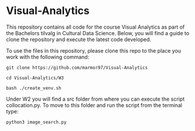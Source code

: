 # Visual-Analytics
This repository contains all code for the course Visual Analytics as part of the Bachelors tilvalg in Cultural Data Science.
Below, you will find a guide to clone the repository and execute the latest code developed.

To use the files in this repository, please clone this repo to the place you work with the following command:

``git clone https://github.com/marmor97/Visual-Analytics``

``cd Visual-Analytics/W3``

``bash ./create_venv.sh``


Under W2 you will find a src folder from where you can execute the script collocation.py. To move to this folder and run the script from the terminal type:

``python3 image_search.py``
